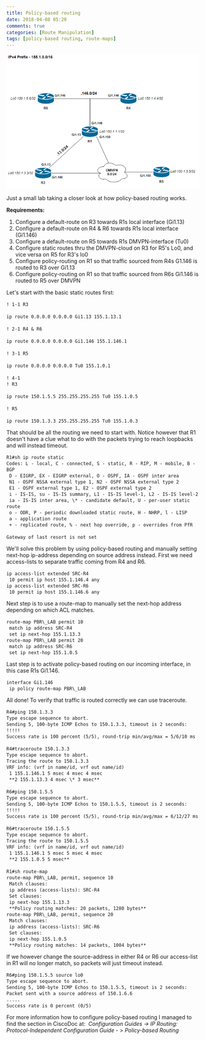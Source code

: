 ```yaml
---
title: Policy-based routing
date: 2018-04-08 05:20
comments: true
categories: [Route Manipulation]
tags: [policy-based routing, route-maps]
---
```

![](/assets/images/2018/04/policy-based.png) 

Just a small lab taking a closer look at how policy-based routing works. 

**Requirements:**

1.  Configure a default-route on R3 towards R1s local interface (Gi1.13)
2.  Configure a default-route on R4 & R6 towards R1s local interface (Gi1.146)
3.  Configure a default-route on R5 towards R1s DMVPN-interface (Tu0)
4.  Configure static routes thru the DMVPN-cloud on R3 for R5's Lo0, and vice versa on R5 for R3's lo0
5.  Configure policy-routing on R1 so that traffic sourced from R4s G1.146 is routed to R3 over Gi1.13
6.  Configure policy-routing on R1 so that traffic sourced from R6s Gi1.146 is routed to R5 over DMVPN

Let's start with the basic static routes first:

```
! 1-1 R3

ip route 0.0.0.0 0.0.0.0 Gi1.13 155.1.13.1

! 2-1 R4 & R6

ip route 0.0.0.0 0.0.0.0 Gi1.146 155.1.146.1

! 3-1 R5

ip route 0.0.0.0 0.0.0.0 Tu0 155.1.0.1

! 4-1
! R3

ip route 150.1.5.5 255.255.255.255 Tu0 155.1.0.5

! R5

ip route 150.1.3.3 255.255.255.255 Tu0 155.1.0.3
```

That should be all the routing we need to start with. Notice however that R1 doesn't have a clue what to do with the packets trying to reach loopbacks and will instead timeout.

```
R1#sh ip route static 
Codes: L - local, C - connected, S - static, R - RIP, M - mobile, B - BGP
 D - EIGRP, EX - EIGRP external, O - OSPF, IA - OSPF inter area 
 N1 - OSPF NSSA external type 1, N2 - OSPF NSSA external type 2
 E1 - OSPF external type 1, E2 - OSPF external type 2
 i - IS-IS, su - IS-IS summary, L1 - IS-IS level-1, L2 - IS-IS level-2
 ia - IS-IS inter area, \* - candidate default, U - per-user static route
 o - ODR, P - periodic downloaded static route, H - NHRP, l - LISP
 a - application route
 + - replicated route, % - next hop override, p - overrides from PfR

Gateway of last resort is not set

```


We'll solve this problem by using policy-based routing and manually setting next-hop ip-address depending on source address instead. First we need access-lists to separate traffic coming from R4 and R6.

```
ip access-list extended SRC-R4
 10 permit ip host 155.1.146.4 any
ip access-list extended SRC-R6
 10 permit ip host 155.1.146.6 any
```

Next step is to use a route-map to manually set the next-hop address depending on which ACL matches. 

```
route-map PBR\_LAB permit 10
 match ip address SRC-R4
 set ip next-hop 155.1.13.3
route-map PBR\_LAB permit 20
 match ip address SRC-R6
 set ip next-hop 155.1.0.5
```

Last step is to activate policy-based routing on our incoming interface, in this case R1s Gi1.146.

```
interface Gi1.146
 ip policy route-map PBR\_LAB
```
All done! To verify that traffic is routed correctly we can use traceroute.

```
R4#ping 150.1.3.3
Type escape sequence to abort.
Sending 5, 100-byte ICMP Echos to 150.1.3.3, timeout is 2 seconds:
!!!!!
Success rate is 100 percent (5/5), round-trip min/avg/max = 5/6/10 ms

R4#traceroute 150.1.3.3
Type escape sequence to abort.
Tracing the route to 150.1.3.3
VRF info: (vrf in name/id, vrf out name/id)
 1 155.1.146.1 5 msec 4 msec 4 msec
 **2 155.1.13.3 4 msec \* 3 msec**

R6#ping 150.1.5.5
Type escape sequence to abort.
Sending 5, 100-byte ICMP Echos to 150.1.5.5, timeout is 2 seconds:
!!!!!
Success rate is 100 percent (5/5), round-trip min/avg/max = 6/12/27 ms

R6#traceroute 150.1.5.5
Type escape sequence to abort.
Tracing the route to 150.1.5.5
VRF info: (vrf in name/id, vrf out name/id)
 1 155.1.146.1 5 msec 5 msec 4 msec
 **2 155.1.0.5 5 msec**

R1#sh route-map 
route-map PBR\_LAB, permit, sequence 10
 Match clauses:
 ip address (access-lists): SRC-R4 
 Set clauses:
 ip next-hop 155.1.13.3
 **Policy routing matches: 20 packets, 1280 bytes**
route-map PBR\_LAB, permit, sequence 20
 Match clauses:
 ip address (access-lists): SRC-R6 
 Set clauses:
 ip next-hop 155.1.0.5
 **Policy routing matches: 14 packets, 1004 bytes**
```

If we however change the source-address in either R4 or R6 our access-list in R1 will no longer match, so packets will just timeout instead.

```
R6#ping 150.1.5.5 source lo0
Type escape sequence to abort.
Sending 5, 100-byte ICMP Echos to 150.1.5.5, timeout is 2 seconds:
Packet sent with a source address of 150.1.6.6 
.....
Success rate is 0 percent (0/5)
```

For more information how to configure policy-based routing I managed to find the section in CiscoDoc at:  _Configuration Guides -> IP Routing: Protocol-Independent Configuration Guide - > Policy-based Routing_
